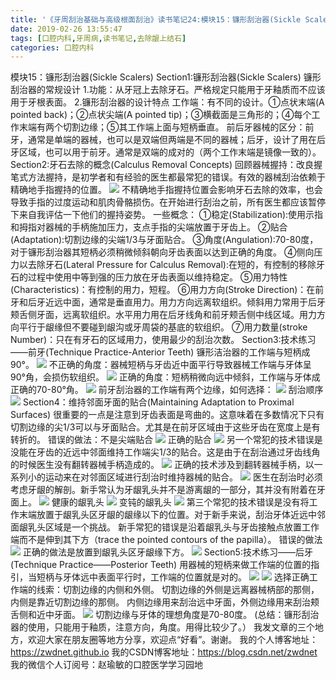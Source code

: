 ```yaml
---
title: '《牙周刮治基础与高级根面刮治》读书笔记24:模块15：镰形刮治器(Sickle Scalers)'
date: 2019-02-26 13:55:47
tags: [口腔内科,牙周病,读书笔记,去除龈上结石]
categories: 口腔内科
---
```

模块15：镰形刮治器(Sickle Scalers)
Section1:镰形刮治器(Sickle Scalers)
镰形刮治器的常规设计
1.功能：从牙冠上去除牙石。严格规定只能用于牙釉质而不应该用于牙根表面。
2.镰形刮治器的设计特点
工作端：有不同的设计。①点状末端(A pointed back)；②点状尖端(A pointed tip)；③横截面是三角形的；④每个工作末端有两个切割边缘；⑤其工作端上面与短柄垂直。
前后牙器械的区分：前牙，通常是单端的器械，也可以是双端但两端是不同的器械；后牙，设计了用在后牙区域，也可以用于前牙。通常是双端的成对的（两个工作末端是镜像一致的）。
Section2:牙石去除的概念(Calculus Removal Concepts)
回顾器械握持：改良握笔式方法握持，是初学者和有经验的医生都最常犯的错误。有效的器械刮治依赖于精确地手指握持的位置。
![](https://zymblog-1258069789.cos.ap-chengdu.myqcloud.com/blog0102-yzgzjc24/01.png)
不精确地手指握持位置会影响牙石去除的效率，也会导致手指的过度运动和肌肉骨骼损伤。在开始进行刮治之前，所有医生都应该暂停下来自我评估一下他们的握持姿势。
一些概念： 
①稳定(Stabilization):使用示指和拇指对器械的手柄施加压力，支点手指的尖端放置于牙齿上。
②贴合(Adaptation):切割边缘的尖端1/3与牙面贴合。
③角度(Angulation):70-80度，对于镰形刮治器其短柄必须稍微倾斜朝向牙齿表面以达到正确的角度。
④侧向压力以去除牙石(Lateral Pressure for Calculus Removal):在短的，有控制的移除牙石的过程中使用中等到强的压力放在牙齿表面以维持稳定。
⑤用力特性(Characteristics)：有控制的用力，短程。
⑥用力方向(Stroke Direction)：在前牙和后牙近远中面，通常是垂直用力。用力方向远离软组织。倾斜用力常用于后牙颊舌侧牙面，远离软组织。水平用力用在后牙线角和前牙颊舌侧中线区域。用力方向平行于龈缘但不要碰到龈沟或牙周袋的基底的软组织。
⑦用力数量(stroke Number)：只在有牙石的区域用力，使用最少的刮治次数。
Section3:技术练习——前牙(Technique Practice-Anterior Teeth)
镰形洁治器的工作端与短柄成90°。
![](https://zymblog-1258069789.cos.ap-chengdu.myqcloud.com/blog0102-yzgzjc24/02.png)
不正确的角度：器械短柄与牙齿近中面平行导致器械工作端与牙体呈90°角，会损伤软组织。
![](https://zymblog-1258069789.cos.ap-chengdu.myqcloud.com/blog0102-yzgzjc24/03.png)
正确的角度：短柄稍微向远中倾斜，工作端与牙体成正确的70-80°角。
![](https://zymblog-1258069789.cos.ap-chengdu.myqcloud.com/blog0102-yzgzjc24/04.png)
前牙刮治器的工作端有两个边缘，如何选择：
![](https://zymblog-1258069789.cos.ap-chengdu.myqcloud.com/blog0102-yzgzjc24/05.png)
刮治顺序
![](https://zymblog-1258069789.cos.ap-chengdu.myqcloud.com/blog0102-yzgzjc24/06.png)
Section4：维持邻面牙面的贴合(Maintaining Adaptation to Proximal Surfaces)
很重要的一点是注意到牙齿表面是弯曲的。这意味着在多数情况下只有切割边缘的尖1/3可以与牙面贴合。尤其是在前牙区域由于这些牙齿在宽度上是有转折的。
错误的做法：不是尖端贴合
![](https://zymblog-1258069789.cos.ap-chengdu.myqcloud.com/blog0102-yzgzjc24/07.png)
正确的贴合
![](https://zymblog-1258069789.cos.ap-chengdu.myqcloud.com/blog0102-yzgzjc24/08.png)
另一个常犯的技术错误是没能在牙齿的近远中邻面维持工作端尖1/3的贴合。这是由于在刮治通过牙齿线角的时候医生没有翻转器械手柄造成的。
![](https://zymblog-1258069789.cos.ap-chengdu.myqcloud.com/blog0102-yzgzjc24/09.png)
正确的技术涉及到翻转器械手柄，以一系列小的运动来在对邻面区域进行刮治时维持器械的贴合。
![](https://zymblog-1258069789.cos.ap-chengdu.myqcloud.com/blog0102-yzgzjc24/10.png)
医生在刮治时必须考虑牙龈的解剖。新手常认为牙龈乳头并不是游离龈的一部分，其并没有附着在牙面上。
![](https://zymblog-1258069789.cos.ap-chengdu.myqcloud.com/blog0102-yzgzjc24/11.png)
健康的龈乳头
![](https://zymblog-1258069789.cos.ap-chengdu.myqcloud.com/blog0102-yzgzjc24/12.png)
变钝的龈乳头
![](https://zymblog-1258069789.cos.ap-chengdu.myqcloud.com/blog0102-yzgzjc24/13.png)
第三个常犯的技术错误是没有将工作末端放置于龈乳头区牙龈的龈缘以下的位置。对于新手来说，刮治牙体近远中邻面龈乳头区域是一个挑战。
新手常犯的错误是沿着龈乳头与牙齿接触点放置工作端而不是伸到其下方（trace the pointed contours of the papilla）。
错误的做法
![](https://zymblog-1258069789.cos.ap-chengdu.myqcloud.com/blog0102-yzgzjc24/14.png)
正确的做法是放置到龈乳头区牙龈缘下方。
![](https://zymblog-1258069789.cos.ap-chengdu.myqcloud.com/blog0102-yzgzjc24/15.png)
Section5:技术练习——后牙(Technique Practice——Posterior Teeth)
用器械的短柄来做工作端的位置的指引，当短柄与牙体远中表面平行时，工作端的位置就是对的。
![](https://zymblog-1258069789.cos.ap-chengdu.myqcloud.com/blog0102-yzgzjc24/16.png)
![](https://zymblog-1258069789.cos.ap-chengdu.myqcloud.com/blog0102-yzgzjc24/17.png)
选择正确工作端的线索：切割边缘的内侧和外侧。
切割边缘的外侧是远离器械柄部的那侧，内侧是靠近切割边缘的那侧。
内侧边缘用来刮治远中牙面，外侧边缘用来刮治颊舌侧和近中牙面。
![](https://zymblog-1258069789.cos.ap-chengdu.myqcloud.com/blog0102-yzgzjc24/18.png)
切割边缘与牙体的理想角度是70-80度。
(总结：镰形刮治器的使用，只能用于釉质，注意方向，角度。用得比较少了。）
我发文章的三个地方，欢迎大家在朋友圈等地方分享，欢迎点“好看”。谢谢。
我的个人博客地址：https://zwdnet.github.io
我的CSDN博客地址：https://blog.csdn.net/zwdnet
我的微信个人订阅号：赵瑜敏的口腔医学学习园地

